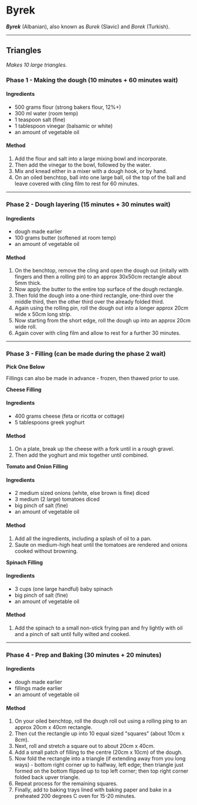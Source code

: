 # Byrek

***Byrek*** (Albanian), also known as *Burek* (Slavic) and *Borek* (Turkish).

---

## Triangles

*Makes 10 large triangles.*

### Phase 1 - Making the dough (10 minutes + 60 minutes wait)

#### Ingredients

* 500 grams flour (strong bakers flour, 12%+)
* 300 ml water (room temp)
* 1 teaspoon salt (fine)
* 1 tablespoon vinegar (balsamic or white)
* an amount of vegetable oil

#### Method

1. Add the flour and salt into a large mixing bowl and incorporate.
1. Then add the vinegar to the bowl, followed by the water.
1. Mix and knead either in a mixer with a dough hook, or by hand.
1. On an oiled benchtop, ball into one large ball, oil the top of the ball and leave covered with cling film to rest for 60 minutes.

---

### Phase 2 - Dough layering (15 minutes + 30 minutes wait)

#### Ingredients

* dough made earlier
* 100 grams butter (softened at room temp)
* an amount of vegetable oil

#### Method

1. On the benchtop, remove the cling and open the dough out (initally with fingers and then a rolling pin) to an approx 30x50cm rectangle about 5mm thick.
1. Now apply the butter to the entire top surface of the dough rectangle.
1. Then fold the dough into a one-third rectangle, one-third over the middle third, then the other third over the already folded third.
1. Again using the rolling pin, roll the dough out into a longer approx 20cm wide x 50cm long strip.
1. Now starting from the short edge, roll the dough up into an approx 20cm wide roll.
1. Again cover with cling film and allow to rest for a further 30 minutes.

---

### Phase 3 - Filling (can be made during the phase 2 wait)

**Pick One Below**

Fillings can also be made in advance - frozen, then thawed prior to use.

**Cheese Filling**

#### Ingredients

* 400 grams cheese (feta or ricotta or cottage)
* 5 tablespoons greek yoghurt

#### Method

1. On a plate, break up the cheese with a fork until in a rough gravel.
1. Then add the yoghurt and mix together until combined.


**Tomato and Onion Filling**

#### Ingredients

* 2 medium sized onions (white, else brown is fine) diced
* 3 medium (2 large) tomatoes diced
* big pinch of salt (fine)
* an amount of vegetable oil

#### Method

1. Add all the ingredients, including a splash of oil to a pan.
1. Saute on medium-high heat until the tomatoes are rendered and onions cooked without browning.


**Spinach Filling**

#### Ingredients

* 3 cups (one large handful) baby spinach
* big pinch of salt (fine)
* an amount of vegetable oil

#### Method

1. Add the spinach to a small non-stick frying pan and fry lightly with oil and a pinch of salt until fully wilted and cooked.

---

### Phase 4 - Prep and Baking (30 minutes + 20 minutes)

#### Ingredients

* dough made earlier
* fillings made earlier
* an amount of vegetable oil

#### Method

1. On your oiled benchtop, roll the dough roll out using a rolling ping to an approx 20cm x 40cm rectangle.
1. Then cut the rectangle up into 10 equal sized "squares" (about 10cm x 8cm).
1. Next, roll and stretch a square out to about 20cm x 40cm.
1. Add a small patch of filling to the centre (20cm x 10cm) of the dough.
1. Now fold the rectangle into a triangle (if extending away from you long ways) - bottom right corner up to halfway, left edge; then triangle just formed on the bottom flipped up to top left corner; then top right corner folded back upver triangle.
1. Repeat process for the remaining squares.
1. Finally, add to baking trays lined with baking paper and bake in a preheated 200 degrees C oven for 15-20 minutes.
